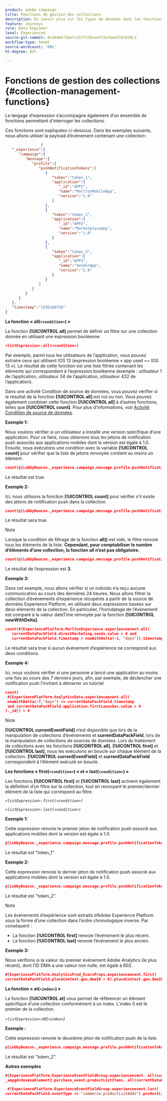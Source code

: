 ```yaml
---
product: adobe campaign
title: Fonctions de gestion des collections
description: En savoir plus sur les types de données dans les fonctions de gestion des collections
feature: Journeys
role: Data Engineer
level: Experienced
source-git-commit: 0c4940472be7c157f319ceefc5e7eed7287d39c3
workflow-type: tm+mt
source-wordcount: '601'
ht-degree: 82%

---
```


# Fonctions de gestion des collections {#collection-management-functions}

Le langage d’expression s’accompagne également d’un ensemble de fonctions permettant d’interroger les collections.

Ces fonctions sont expliquées ci-dessous. Dans les exemples suivants, nous allons utiliser la payload d’événement contenant une collection :

```json
                { 
   "_experience":{ 
      "campaign":{ 
         "message":{ 
            "profile":{ 
               "pushNotificationTokens":[ 
                  { 
                     "token":"token_1",
                     "application":{ 
                        "_id":"APP1",
                        "name":"MarltonMobileApp",
                        "version":"1.0"
                     }
                  },
                  { 
                     "token":"token_2",
                     "application":{ 
                        "_id":"APP2",
                        "name":"MarketplaceApp",
                        "version":"1.0"
                     }
                  },
                  { 
                     "token":"token_3",
                     "application":{ 
                        "_id":"APP3",
                        "name":"VendorApp",
                        "version":"2.0"
                     }
                  }
               ]
            }
         }
      }
   },
   "timestamp":"1536160728"
}
```

**La fonction « all(`<condition>`) »**

La fonction **[!UICONTROL all]** permet de définir un filtre sur une collection donnée en utilisant une expression booléenne.

```json
<listExpression>.all(<condition>)
```

Par exemple, parmi tous les utilisateurs de l’application, vous pouvez extraire ceux qui utilisent IOS 13 (expression booléenne « app used == IOS 13 »). Le résultat de cette fonction est une liste filtrée contenant les éléments qui correspondent à l’expression booléenne (exemple : utilisateur 1 de l’application, utilisateur 34 de l’application, utilisateur 432 de l’application).

Dans une activité Condition de source de données, vous pouvez vérifier si le résultat de la fonction **[!UICONTROL all]** est nul ou non. Vous pouvez également combiner cette fonction **[!UICONTROL all]** à d’autres fonctions, telles que **[!UICONTROL count]**. Pour plus d’informations, voir [Activité Condition de source de données](../condition-activity.md#data_source_condition).

**Exemple 1:**

Nous voulons vérifier si un utilisateur a installé une version spécifique d’une application. Pour ce faire, nous obtenons tous les jetons de notification push associés aux applications mobiles dont la version est égale à 1.0. Ensuite, nous exécutons une condition avec la variable **[!UICONTROL count]** pour vérifier que la liste de jetons renvoyée contient au moins un élément .

```json
count(@{LobbyBeacon._experience.campaign.message.profile.pushNotificationTokens.all(currentEventField.application.version == "1.0").token}) > 0
```

Le résultat est true.

**Exemple 2:**

Ici, nous utilisons la fonction **[!UICONTROL count]** pour vérifier s’il existe des jetons de notification push dans la collection.

```json
count(@{LobbyBeacon._experience.campaign.message.profile.pushNotificationTokens.all().token}) > 0
```

Le résultat sera true.

<!--Alternatively, you can check if there is no token in the collection:

   ```json
   count(@{LobbyBeacon._experience.campaign.message.profile.pushNotificationTokens.all().token}) == 0
   ```

The result will be false.

Here we use the count function in a condition to count the number of push notification tokens in the event.

`count(@{LobbyBeacon._experience.campaign.message.profile.pushNotificationTokens.all().token})`

The result is true.

Note that when the condition in the **all()** function is empty, the filter will return all the elements in the list. Hence, the expression above is equivalent to:

`count(@{LobbyBeacon._experience.campaign.message.profile.pushNotificationTokens.application.name})`

In both cases, the result of the expression is **3**.

A query of experience events recorded on the Adobe Experience Platform may or may not include the current event that triggered the current Journey. This will depend on the relative processing time with which [!DNL Journey Orchestration] sees an event and started evaluating conditions, versus the time it takes for that event to be ingested into the Adobe Experience Platform. For example, when using the .all() syntax to query experience events from the Adobe Experience Platform, we recommend enforcing the exclusion of the current event (by requiring an
earlier timestamp) in order to only consider prior events.-->

>[!NOTE]
>
>Lorsque la condition de filtrage de la fonction **all()** est vide, le filtre renvoie tous les éléments de la liste. **Cependant, pour comptabiliser le nombre d’éléments d’une collection, la fonction all n’est pas obligatoire.**


```json
count(@{LobbyBeacon._experience.campaign.message.profile.pushNotificationTokens.token})
```

Le résultat de l’expression est **3**.

**Exemple 3:**

Dans cet exemple, nous allons vérifier si un individu n’a reçu aucune communication au cours des dernières 24 heures. Nous allons filtrer la collection d’événements d’expérience récupérés à partir de la source de données Experience Platform, en utilisant deux expressions basées sur deux éléments de la collection. En particulier, l’horodatage de l’événement est comparé à la valeur dateTime renvoyée par la fonction **[!UICONTROL nowWithDelta]**.

```json
count(#{ExperiencePlatform.MarltonExperience.experienceevent.all(
   currentDataPackField.directMarketing.sends.value > 0 and
   currentDataPackField.timestamp > nowWithDelta(-1, "days")).timestamp}) == 0
```

Le résultat sera true si aucun événement d’expérience ne correspond aux deux conditions.

**Exemple 4:**

Ici, nous voulons vérifier si une personne a lancé une application au moins une fois au cours des 7 derniers jours, afin, par exemple, de déclencher une notification push l’invitant à démarrer un tutoriel.

```json
count(
 #{ExperiencePlatform.AnalyticsData.experienceevent.all(
 nowWithDelta(-7,"days") <= currentDataPackField.timestamp
 and currentDataPackField.application.firstLaunches.value > 0
)._id}) > 0
```

<!--**"All + Count" example 4:** here we use the count function in a boolean expression to see if there is push notification tokens in the collection.

`count(@{LobbyBeacon._experience.campaign.message.profile.pushNotificationTokens.all().application.name}) > 0`

The result will be:

`true`

Alternatively, you can check if there is NO token in the collection:

`count(@{LobbyBeacon._experience.campaign.message.profile.pushNotificationTokens.all().application.name}) =0`

The result will be:

`false`-->

>[!NOTE]
>
>**[!UICONTROL currentEventField]** n’est disponible que lors de la manipulation de collections d’événements et **currentDataPackField**,
>lors de la manipulation de collections de sources de données. Lors du traitement de collections avec les fonctions **[!UICONTROL all]**, **[!UICONTROL first]** et **[!UICONTROL last]**, nous
>les exécutons en boucle sur chaque élément de la collection. **[!UICONTROL currentEventField]** et **currentDataPackField**
>correspondent à l’élément exécuté en boucle.

**Les fonctions « first(`<condition>`) » et « last(`<condition>`) »**

Les fonctions **[!UICONTROL first]** et **[!UICONTROL last]** activent également la définition d’un filtre sur la collection, tout en renvoyant le premier/dernier élément de la liste qui correspond au filtre.

_`<listExpression>.first(<condition>)`_

_`<listExpression>.last(<condition>)`_

**Exemple 1:**

Cette expression renvoie le premier jeton de notification push associé aux applications mobiles dont la version est égale à 1.0.

```json
@{LobbyBeacon._experience.campaign.message.profile.pushNotificationTokens.first(currentEventField.application.version == "1.0").token
```

Le résultat est &quot;token_1&quot;.

**Exemple 2:**

Cette expression renvoie le dernier jeton de notification push associé aux applications mobiles dont la version est égale à 1.0.

```json
@{LobbyBeacon._experience.campaign.message.profile.pushNotificationTokens.last&#8203;(currentEventField.application.version == "1.0").token}
```

Le résultat est &quot;token_2&quot;.

>[!NOTE]
>
>Les événements d’expérience sont extraits d’Adobe Experience Platform sous la forme d’une collection dans l’ordre chronologique inverse. Par conséquent :
>
>* La fonction **[!UICONTROL first]** renvoie l’événement le plus récent.
>* La fonction **[!UICONTROL last]** renvoie l’événement le plus ancien.


**Exemple 3:**

Nous vérifions si la valeur du premier événement Adobe Analytics (le plus récent), dont l’ID DMA a une valeur non nulle, est égale à 602.

```json
#{ExperiencePlatform.AnalyticsProd_EvarsProps.experienceevent.first(
currentDataPackField.placeContext.geo.dmaID > 0).placeContext.geo.dmaID} == 602
```

**La fonction « at(`<index>`) »**

La fonction **[!UICONTROL at]** vous permet de référencer un élément spécifique d’une collection conformément à un index.
L’index 0 est le premier de la collection.

_`<listExpression>`.at(`<index>`)_

**Exemple :**

Cette expression renvoie le deuxième jeton de notification push de la liste.

```json
@{LobbyBeacon._experience.campaign.message.profile.pushNotificationTokens.at(1).token}
```

Le résultat est &quot;token_2&quot;.

**Autres exemples**

```json
#{ExperiencePlatform.ExperienceEventFieldGroup.experienceevent. all(currentDataPackField._aepgdcdevenablement2.purchase_event.receipt_nbr == "10-337-4016"). 
_aepgdcdevenablement2.purchase_event.productListItems. all(currentDataPackField.SKU == "AB17 1234 1775 19DT B4DR 8HDK 762").name}
```

```json
 #{ExperiencePlatform.ExperienceEventFieldGroup.experienceevent.last(
currentDataPackField.eventType == "commerce.productListAdds").productListItems.last(currentDataPackField.priceTotal >= 150).name}
```
